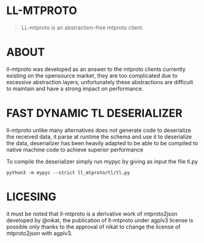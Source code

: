 # LL-MTPROTO  
> LL-mtproto is an abstraction-free mtproto client.

# ABOUT
ll-mtproto was developed as an answer to the mtproto clients currently existing on the opensource market, they are too complicated due to excessive abstraction layers, unfortunately these abstractions are difficult to maintain and have a strong impact on performance.

# FAST DYNAMIC TL DESERIALIZER
ll-mtproto unlike many alternatives does not generate code to deserialize the received data, it parse at runtime the schema and use it to deserialize the data, deserializer has been heavily adapted to be able to be compiled to native machine code to achieve superior performance

To compile the deserializer simply run mypyc by giving as input the file tl.py

`python3 -m mypyc --strict ll_mtproto/tl/tl.py`

# LICESING
it must be noted that ll-mtproto is a derivative work of mtproto2json developed by @nikat, the publication of ll-mtproto under agplv3 license is possible only thanks to the approval of nikat to change the license of mtproto2json with agplv3.